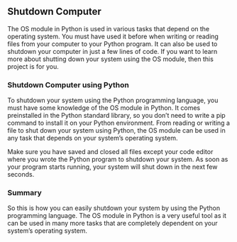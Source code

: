 ## Shutdown Computer

The OS module in Python is used in various tasks that depend on the operating system. You must have used it before when writing or reading files from your computer to your Python program. It can also be used to shutdown your computer in just a few lines of code. If you want to learn more about shutting down your system using the OS module, then this project is for you.

### Shutdown Computer using Python

To shutdown your system using the Python programming language, you must have some knowledge of the OS module in Python. It comes preinstalled in the Python standard library, so you don’t need to write a pip command to install it on your Python environment. From reading or writing a file to shut down your system using Python, the OS module can be used in any task that depends on your system’s operating system.

Make sure you have saved and closed all files except your code editor where you wrote the Python program to shutdown your system. As soon as your program starts running, your system will shut down in the next few seconds.

### Summary

So this is how you can easily shutdown your system by using the Python programming language. The OS module in Python is a very useful tool as it can be used in many more tasks that are completely dependent on your system’s operating system.